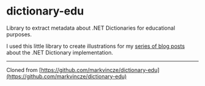 # dictionary-edu

Library to extract metadata about .NET Dictionaries for educational purposes.

I used this little library to create illustrations for my [series of blog posts](https://blog.markvincze.com/back-to-basics-dictionary-part-1/) about the .NET Dictionary implementation.

-----------------

Cloned from [https://github.com/markvincze/dictionary-edu](https://github.com/markvincze/dictionary-edu)
